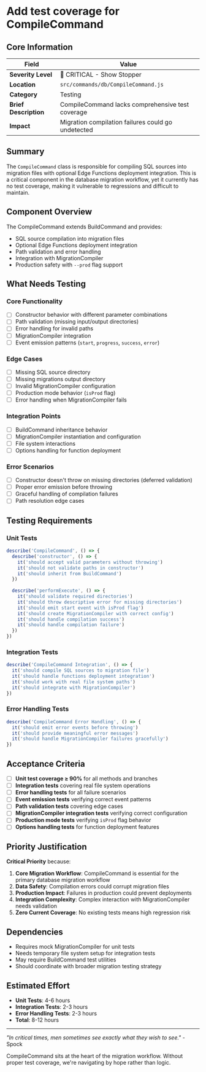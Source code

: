 # Add test coverage for CompileCommand

## Core Information

| Field | Value |
|-------|-------|
| **Severity Level** | 🔴 CRITICAL - Show Stopper |
| **Location** | `src/commands/db/CompileCommand.js` |
| **Category** | Testing |
| **Brief Description** | CompileCommand lacks comprehensive test coverage |
| **Impact** | Migration compilation failures could go undetected |

## Summary

The `CompileCommand` class is responsible for compiling SQL sources into migration files with optional Edge Functions deployment integration. This is a critical component in the database migration workflow, yet it currently has no test coverage, making it vulnerable to regressions and difficult to maintain.

## Component Overview

The CompileCommand extends BuildCommand and provides:
- SQL source compilation into migration files
- Optional Edge Functions deployment integration  
- Path validation and error handling
- Integration with MigrationCompiler
- Production safety with `--prod` flag support

## What Needs Testing

### Core Functionality
- [ ] Constructor behavior with different parameter combinations
- [ ] Path validation (missing input/output directories)
- [ ] Error handling for invalid paths
- [ ] MigrationCompiler integration
- [ ] Event emission patterns (`start`, `progress`, `success`, `error`)

### Edge Cases
- [ ] Missing SQL source directory
- [ ] Missing migrations output directory
- [ ] Invalid MigrationCompiler configuration
- [ ] Production mode behavior (`isProd` flag)
- [ ] Error handling when MigrationCompiler fails

### Integration Points
- [ ] BuildCommand inheritance behavior
- [ ] MigrationCompiler instantiation and configuration
- [ ] File system interactions
- [ ] Options handling for function deployment

### Error Scenarios
- [ ] Constructor doesn't throw on missing directories (deferred validation)
- [ ] Proper error emission before throwing
- [ ] Graceful handling of compilation failures
- [ ] Path resolution edge cases

## Testing Requirements

### Unit Tests
```javascript
describe('CompileCommand', () => {
  describe('constructor', () => {
    it('should accept valid parameters without throwing')
    it('should not validate paths in constructor')
    it('should inherit from BuildCommand')
  })
  
  describe('performExecute', () => {
    it('should validate required directories')
    it('should throw descriptive error for missing directories')
    it('should emit start event with isProd flag')
    it('should create MigrationCompiler with correct config')
    it('should handle compilation success')
    it('should handle compilation failure')
  })
})
```

### Integration Tests
```javascript
describe('CompileCommand Integration', () => {
  it('should compile SQL sources to migration file')
  it('should handle functions deployment integration')
  it('should work with real file system paths')
  it('should integrate with MigrationCompiler')
})
```

### Error Handling Tests
```javascript
describe('CompileCommand Error Handling', () => {
  it('should emit error events before throwing')
  it('should provide meaningful error messages')
  it('should handle MigrationCompiler failures gracefully')
})
```

## Acceptance Criteria

- [ ] **Unit test coverage ≥ 90%** for all methods and branches
- [ ] **Integration tests** covering real file system operations
- [ ] **Error handling tests** for all failure scenarios
- [ ] **Event emission tests** verifying correct event patterns
- [ ] **Path validation tests** covering edge cases
- [ ] **MigrationCompiler integration tests** verifying correct configuration
- [ ] **Production mode tests** verifying `isProd` flag behavior
- [ ] **Options handling tests** for function deployment features

## Priority Justification

**Critical Priority** because:
1. **Core Migration Workflow**: CompileCommand is essential for the primary database migration workflow
2. **Data Safety**: Compilation errors could corrupt migration files
3. **Production Impact**: Failures in production could prevent deployments
4. **Integration Complexity**: Complex interaction with MigrationCompiler needs validation
5. **Zero Current Coverage**: No existing tests means high regression risk

## Dependencies

- Requires mock MigrationCompiler for unit tests
- Needs temporary file system setup for integration tests
- May require BuildCommand test utilities
- Should coordinate with broader migration testing strategy

## Estimated Effort

- **Unit Tests**: 4-6 hours
- **Integration Tests**: 2-3 hours  
- **Error Handling Tests**: 2-3 hours
- **Total**: 8-12 hours

---

*"In critical times, men sometimes see exactly what they wish to see."* - Spock

CompileCommand sits at the heart of the migration workflow. Without proper test coverage, we're navigating by hope rather than logic.